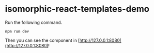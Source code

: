 # isomorphic-react-templates-demo

Run the following command.
```
npm run dev
```
Then you can see the component in [http://127.0.0.1:8080](http://127.0.0.1:8080)!
